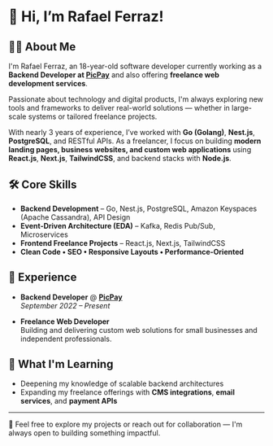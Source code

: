 # 👋 Hi, I’m Rafael Ferraz!

## 👨‍💻 About Me

I'm Rafael Ferraz, an 18-year-old software developer currently working as a **Backend Developer at [PicPay](https://picpay.com)** and also offering **freelance web development services**.

Passionate about technology and digital products, I'm always exploring new tools and frameworks to deliver real-world solutions — whether in large-scale systems or tailored freelance projects.

With nearly 3 years of experience, I’ve worked with **Go (Golang)**, **Nest.js**, **PostgreSQL**, and RESTful APIs. As a freelancer, I focus on building **modern landing pages, business websites, and custom web applications** using **React.js**, **Next.js**, **TailwindCSS**, and backend stacks with **Node.js**.

## 🛠️ Core Skills

- **Backend Development** – Go, Nest.js, PostgreSQL, Amazon Keyspaces (Apache Cassandra), API Design  
- **Event-Driven Architecture (EDA)** – Kafka, Redis Pub/Sub, Microservices  
- **Frontend Freelance Projects** – React.js, Next.js, TailwindCSS  
- **Clean Code • SEO • Responsive Layouts • Performance-Oriented**

## 🚀 Experience

- **Backend Developer** @ [**PicPay**](https://picpay.com)  
  _September 2022 – Present_

- **Freelance Web Developer**  
  Building and delivering custom web solutions for small businesses and independent professionals.

## 🌱 What I'm Learning

- Deepening my knowledge of scalable backend architectures  
- Expanding my freelance offerings with **CMS integrations**, **email services**, and **payment APIs**

---

💬 Feel free to explore my projects or reach out for collaboration — I'm always open to building something impactful.
